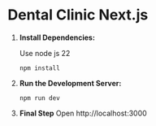 # Dental Clinic Next.js


1. **Install Dependencies:**

   Use node js 22

   ```
   npm install
   ```



2. **Run the Development Server:**
   ```
   npm run dev
   ```

3. **Final Step**
   Open http://localhost:3000